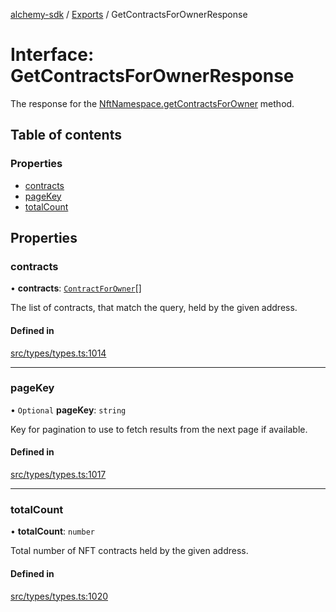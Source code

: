 [alchemy-sdk](../README.md) / [Exports](../modules.md) / GetContractsForOwnerResponse

# Interface: GetContractsForOwnerResponse

The response for the [NftNamespace.getContractsForOwner](../classes/NftNamespace.md#getcontractsforowner) method.

## Table of contents

### Properties

- [contracts](GetContractsForOwnerResponse.md#contracts)
- [pageKey](GetContractsForOwnerResponse.md#pagekey)
- [totalCount](GetContractsForOwnerResponse.md#totalcount)

## Properties

### contracts

• **contracts**: [`ContractForOwner`](ContractForOwner.md)[]

The list of contracts, that match the query, held by the given address.

#### Defined in

[src/types/types.ts:1014](https://github.com/alchemyplatform/alchemy-sdk-js/blob/340ad5a/src/types/types.ts#L1014)

___

### pageKey

• `Optional` **pageKey**: `string`

Key for pagination to use to fetch results from the next page if available.

#### Defined in

[src/types/types.ts:1017](https://github.com/alchemyplatform/alchemy-sdk-js/blob/340ad5a/src/types/types.ts#L1017)

___

### totalCount

• **totalCount**: `number`

Total number of NFT contracts held by the given address.

#### Defined in

[src/types/types.ts:1020](https://github.com/alchemyplatform/alchemy-sdk-js/blob/340ad5a/src/types/types.ts#L1020)
